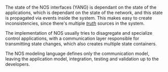 The state of the NOS interfaces (YANG) is dependant on the state of the applications, which is dependant on the state of the network, and this state is propagated via events inside the system. This makes easy to create inconsistencies, since there's multiple _[truth](truth.md)_ sources in the system.

The implementation of NOS usually tries to disagregate and specialize control applications, with a communication layer responsible for transmitting state changes, which also creates multiple state containers.

The NOS modeling language defines only the communication model, leaving the application model, integration, testing and validation up to the developers.

